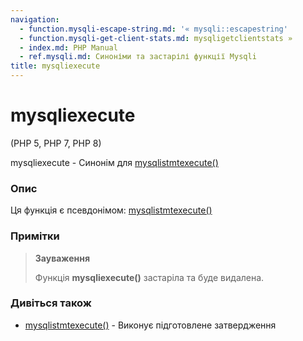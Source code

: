 ```yaml
---
navigation:
  - function.mysqli-escape-string.md: '« mysqli::escapestring'
  - function.mysqli-get-client-stats.md: mysqligetclientstats »
  - index.md: PHP Manual
  - ref.mysqli.md: Синоніми та застарілі функції Mysqli
title: mysqliexecute
---
```

# mysqliexecute

(PHP 5, PHP 7, PHP 8)

mysqliexecute - Синонім для [mysqlistmtexecute()](mysqli-stmt.execute.md)

### Опис

Ця функція є псевдонімом: [mysqlistmtexecute()](mysqli-stmt.execute.md)

### Примітки

> **Зауваження**
> 
> Функція **mysqliexecute()** застаріла та буде видалена.

### Дивіться також

-   [mysqlistmtexecute()](mysqli-stmt.execute.md) - Виконує підготовлене затвердження
